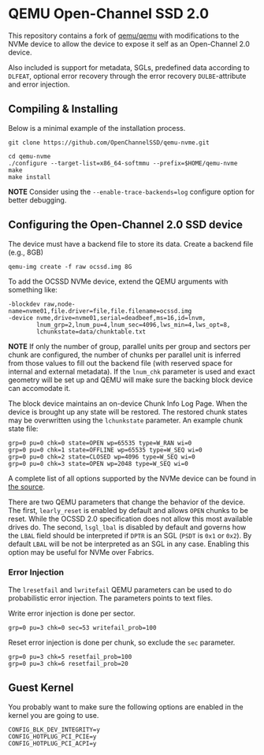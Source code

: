 # QEMU Open-Channel SSD 2.0

This repository contains a fork of [qemu/qemu](https://github.com/qemu/qemu)
with modifications to the NVMe device to allow the device to expose it self as
an Open-Channel 2.0 device.

Also included is support for metadata, SGLs, predefined data according to
`DLFEAT`, optional error recovery through the error recovery `DULBE`-attribute
and error injection.

## Compiling & Installing

Below is a minimal example of the installation process.

    git clone https://github.com/OpenChannelSSD/qemu-nvme.git

    cd qemu-nvme
    ./configure --target-list=x86_64-softmmu --prefix=$HOME/qemu-nvme
    make
    make install

**NOTE** Consider using the `--enable-trace-backends=log` configure option for
better debugging.

## Configuring the Open-Channel 2.0 SSD device

The device must have a backend file to store its data. Create a backend file
(e.g., 8GB)

```
qemu-img create -f raw ocssd.img 8G
```

To add the OCSSD NVMe device, extend the QEMU arguments with something like:

```
-blockdev raw,node-name=nvme01,file.driver=file,file.filename=ocssd.img
-device nvme,drive=nvme01,serial=deadbeef,ms=16,id=lnvm,
        lnum_grp=2,lnum_pu=4,lnum_sec=4096,lws_min=4,lws_opt=8,
        lchunkstate=data/chunktable.txt
```

**NOTE** If only the number of group, parallel units per group and sectors per
chunk are configured, the number of chunks per parallel unit is inferred from
those values to fill out the backend file (with reserved space for internal and
external metadata). If the `lnum_chk` parameter is used and exact geometry will
be set up and QEMU will make sure the backing block device can accomodate it.

The block device maintains an on-device Chunk Info Log Page. When the device is
brought up any state will be restored. The restored chunk states may be
overwritten using the `lchunkstate` parameter. An example chunk state file:

```
grp=0 pu=0 chk=0 state=OPEN wp=65535 type=W_RAN wi=0
grp=0 pu=0 chk=1 state=OFFLINE wp=65535 type=W_SEQ wi=0
grp=0 pu=0 chk=2 state=CLOSED wp=4096 type=W_SEQ wi=0
grp=0 pu=0 chk=3 state=OPEN wp=2048 type=W_SEQ wi=0
```

A complete list of all options supported by the NVMe device can be found in
[the source](hw/block/nvme.c#L31).

There are two QEMU parameters that change the behavior of the device. The
first, `learly_reset` is enabled by default and allows `OPEN` chunks to be
reset. While the OCSSD 2.0 specification does not allow this most available
drives do. The second, `lsgl_lbal` is disabled by default and governs how the
`LBAL` field should be interpreted if `DPTR` is an SGL (`PSDT` is `0x1` or
`0x2`). By default `LBAL` will be not be interpreted as an SGL in any case.
Enabling this option may be useful for NVMe over Fabrics.

### Error Injection

The `lresetfail` and `lwritefail` QEMU parameters can be used to do
probabilistic error injection. The parameters points to text files.

Write error injection is done per sector.

```
grp=0 pu=3 chk=0 sec=53 writefail_prob=100
```

Reset error injection is done per chunk, so exclude the `sec` parameter.

```
grp=0 pu=3 chk=5 resetfail_prob=100
grp=0 pu=3 chk=6 resetfail_prob=20
```

## Guest Kernel

You probably want to make sure the following options are enabled in the kernel
you are going to use.

```
CONFIG_BLK_DEV_INTEGRITY=y
CONFIG_HOTPLUG_PCI_PCIE=y
CONFIG_HOTPLUG_PCI_ACPI=y
```
